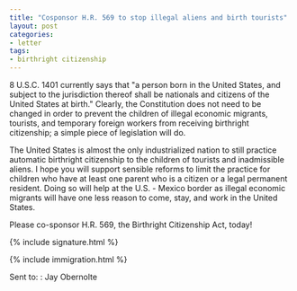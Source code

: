 ```yaml
---
title: "Cosponsor H.R. 569 to stop illegal aliens and birth tourists"
layout: post
categories:
- letter
tags:
- birthright citizenship
---
```


8 U.S.C. 1401 currently says that "a person born in the United States, and subject to the jurisdiction thereof shall be nationals and citizens of the United States at birth." Clearly, the Constitution does not need to be changed in order to prevent the children of illegal economic migrants, tourists, and temporary foreign workers from receiving birthright citizenship; a simple piece of legislation will do.

The United States is almost the only industrialized nation to still practice automatic birthright citizenship to the children of tourists and inadmissible aliens. I hope you will support sensible reforms to limit the practice for children who have at least one parent who is a citizen or a legal permanent resident.  Doing so will help at the U.S. - Mexico border as illegal economic migrants will have one less reason to come, stay, and work in the United States.

Please co-sponsor H.R. 569, the Birthright Citizenship Act, today!

{% include signature.html %}

{% include immigration.html %}

Sent to:
: Jay Obernolte
